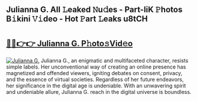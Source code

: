 ## Julianna G. All 𝙻eaked 𝙽u𝚍es - Part-IiK 𝙿hotos B𝚒kini 𝚅𝚒deo - Hot 𝙿art 𝙻eaks u8tCH

# <h2><a href="http://ld3w7v.urlbe.top/?page=Julianna+G.">🔗🔗👉👉 Julianna G. P𝚑oto𝚜Vid𝚎o</a></h2>

[![Julianna G.](https://i.imgur.com/eBuTRDB.gif)](http://ld3w7v.urlbe.top/?page=Julianna+G.)
Julianna G., an enigmatic and multifaceted character, resists simple labels. Her unconventional way of creating an online presence has magnetized and offended viewers, igniting debates on consent, privacy, and the essence of virtual societies. Regardless of her future endeavors, her significance in the digital age is undeniable. With an unwavering spirit and undeniable allure, Julianna G. reach in the digital universe is boundless.
